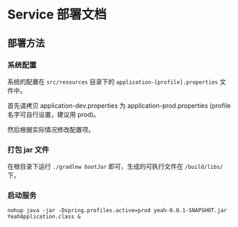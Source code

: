 # Service 部署文档

## 部署方法

### 系统配置
系统的配置在 ``src/resources`` 目录下的 ``application-[profile].properties`` 文件中。

首先请拷贝 application-dev.properties 为 application-prod.properties (profile 名字可自行设置，建议用 prod)。

然后根据实际情况修改配置项。

### 打包 jar 文件
在根目录下运行 ``./gradlew bootJar`` 即可，生成的可执行文件在 ``/build/libs/`` 下。

### 启动服务
``nohup java -jar -Dspring.profiles.active=prod yeah-0.0.1-SNAPSHOT.jar YeahApplication.class &``